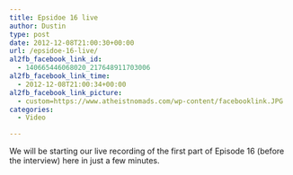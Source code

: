 ```yaml
---
title: Epsidoe 16 live
author: Dustin
type: post
date: 2012-12-08T21:00:30+00:00
url: /epsidoe-16-live/
al2fb_facebook_link_id:
  - 140665446068020_217648911703006
al2fb_facebook_link_time:
  - 2012-12-08T21:00:34+00:00
al2fb_facebook_link_picture:
  - custom=https://www.atheistnomads.com/wp-content/facebooklink.JPG
categories:
  - Video

---
```

We will be starting our live recording of the first part of Episode 16 (before the interview) here in just a few minutes.

<div class="embed-container">
</div>